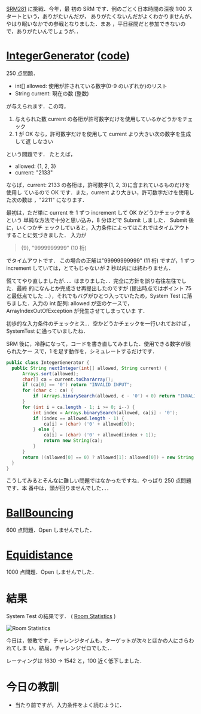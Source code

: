 <!--
title: SRM281 - 2006 年はポイントゼロスタート
date: 2006-01-07
-->

[SRM281](http://www.topcoder.com/stat?c=round_overview&rd=8078) に挑戦．今年，最
初の SRM です．例のごとく日本時間の深夜 1:00 スタートという，ありがたいんだが，
ありがたくないんだがよくわかりませんが，やはり眠いなかでの参戦となりました．まあ
，平日昼間だと参加できないので，ありがたいんでしょうが．．

# [IntegerGenerator](http://www.topcoder.com/stat?c=problem_statement&pm=5984&rd=8078) ([code](http://www.topcoder.com/stat?c=problem_solution&rm=247299&rd=8078&pm=5984&cr=15632820))

250 点問題．

- int\[\] allowed: 使用が許されている数字(0-9 のいずれか)のリスト
- String current: 現在の数 (整数)

が与えられます．この時，

1.  与えられた数 current の各桁が許可数字だけを使用しているかどうかをチェック
2.  1 が OK なら，許可数字だけを使用して current より大きい次の数字を生成して返
    しなさい

という問題です． たとえば，

- allowed: {1, 2, 3}
- current: "2133"

ならば，current: 2133 の各桁は，許可数字{1, 2, 3}に含まれているものだけを使用し
ているので OK です．また，current より大きい，許可数字だけを使用した次の数は
，"2211" になります．

最初は，ただ単に current を 1 ずつ increment して OK かどうかチェックするという
単純な方法で十分と思い込み，8 分ほどで Submit しました． Submit 後に，いくつかチ
ェックしていると，入力条件によってはこれではタイムアウトすることに気づきました．
入力が

> {9}, "9999999999" (10 桁)

でタイムアウトです． この場合の正解は"99999999999" (11 桁) ですが，1 ずつ
increment していては，とてもじゃないが 2 秒以内には終わりません．

慌ててやり直しましたが．．．はまりました．．完全に方針を誤り右往左往でした．最終
的になんとか完成させ再提出したのですが (提出時点ではポイント 75 と最低点でした
...），それでもバグがひとつ入っていたため，System Test に落ちました．入力の int
配列: allowed が空のケースで，ArrayIndexOutOfException が発生させてしまっていま
す．

初歩的な入力条件のチェックミス．．空かどうかチェックを一行いれておけば
，SystemTest に通っていましたね．

SRM 後に，冷静になって，コードを書き直してみました．使用できる数字が限られたケー
スで，1 を足す動作を，シミュレートするだけです．

```java
public class IntegerGenerator {
  public String nextInteger(int[] allowed, String current) {
      Arrays.sort(allowed);
      char[] ca = current.toCharArray();
      if (ca[0] == '0') return "INVALID INPUT";
      for (char c : ca) {
          if (Arrays.binarySearch(allowed, c - '0') < 0) return "INVALID INPUT";
      }
      for (int i = ca.length - 1; i >= 0; i--) {
          int index = Arrays.binarySearch(allowed, ca[i] - '0');
          if (index == allowed.length - 1) {
              ca[i] = (char) ('0' + allowed[0]);
          } else {
              ca[i] = (char) ('0' + allowed[index + 1]);
              return new String(ca);
          }
      }
      return ((allowed[0] == 0) ? allowed[1]: allowed[0]) + new String(ca);
  }
}
```

こうしてみるとそんなに難しい問題ではなかったですね．やっぱり 250 点問題です．本
番中は，頭が回りませんでした．．．

# [BallBouncing](http://www.topcoder.com/stat?c=problem_statement&pm=5919&rd=8078)

600 点問題．Open しませんでした．

# [Equidistance](http://www.topcoder.com/stat?c=problem_statement&pm=5949&rd=8078)

1000 点問題．Open しませんでした．

# 結果

System Test の結果です． (
[Room Statistics](http://www.topcoder.com/stat?c=coder_room_stats&cr=15632820&rd=8078&rm=247299)
)

![Room Statistics](http://static.flickr.com/39/83328489_144104161d_o.png)

今日は，惨敗です．チャレンジタイムも，ターゲットが次々とほかの人にさらわれてしま
い，結局，チャレンジゼロでした．．

レーティングは 1630 -&gt; 1542 と，100 近く低下しました．

# 今日の教訓

- 当たり前ですが，入力条件をよく読むように．

